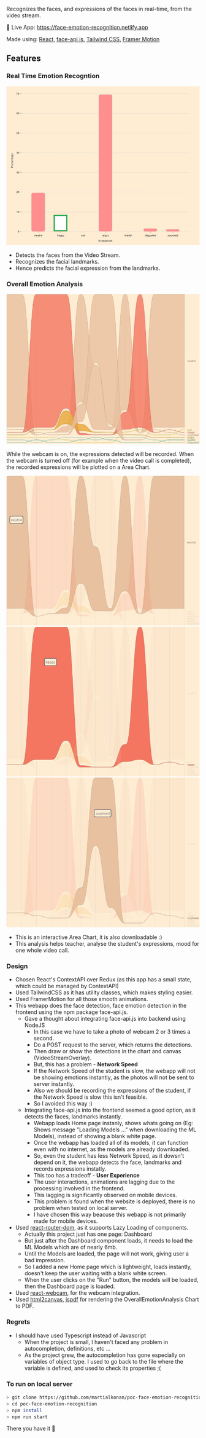 

Recognizes the faces, and expressions of the faces in real-time, from the video stream.

🚀 Live App: https://face-emotion-recognition.netlify.app

Made using: [React](https://reactjs.org), [face-api.js](https://github.com/justadudewhohacks/face-api.js/), [Tailwind CSS](https://tailwindcss.com/), [Framer Motion](https://www.framer.com/motion/)

## Features

### Real Time Emotion Recogntion
<img src="./src/assets/emotionRecognitionChart.jpg" halign="center" valign="center" />

- Detects the faces from the Video Stream.
- Recognizes the facial landmarks.
- Hence predicts the facial expression from the landmarks.

### Overall Emotion Analysis
<img src="./src/assets/overallEmotionAnalysis-1.jpg" halign="center" valign="center" />

While the webcam is on, the expressions detected will be recorded.
When the webcam is turned off (for example when the video call is completed), the recorded expressions will be plotted on a Area Chart.

<img src="./src/assets/overallEmotionAnalysis-2.jpg" halign="center" valign="center" />
<img src="./src/assets/overallEmotionAnalysis-3.jpg" halign="center" valign="center" />
<img src="./src/assets/overallEmotionAnalysis-4.jpg" halign="center" valign="center" />

- This is an interactive Area Chart, it is also downloadable :)
- This analysis helps teacher, analyse the student's expressions, mood for one whole video call.

### Design
- Chosen React's ContextAPI over Redux (as this app has a small state, which could be managed by ContextAPI)
- Used TailwindCSS as it has utility classes, which makes styling easier.
- Used FramerMotion for all those smooth animations.
- This webapp does the face detection, face emotion detection in the frontend using the npm package face-api.js.
    - Gave a thought about integrating face-api.js into backend using NodeJS
        - In this case we have to take a photo of webcam 2 or 3 times a second.
        - Do a POST request to the server, which returns the detections.
        - Then draw or show the detections in the chart and canvas (VideoStreamOverlay).
        - But, this has a problem - **Network Speed**
        - If the Network Speed of the student is slow, the webapp will not be showing emotions instantly, as the photos will not be sent to server instantly.
        - Also we should be recording the expressions of the student, if the Network Speed is slow this isn't feasible.
        - So I avoided this way :)
    - Integrating face-api.js into the frontend seemed a good option, as it detects the faces, landmarks instantly.
        - Webapp loads Home page instanly, shows whats going on (Eg: Shows message "Loading Models ..." when downloading the ML Models), instead of showing a blank white page.
        - Once the webapp has loaded all of its models, it can function even with no internet, as the models are already downloaded.
        - So, even the student has less Network Speed, as it dowsn't depend on it, the webapp detects the face, landmarks and records expressions instatly.
        - This too has a tradeoff - **User Experience**
        - The user interactions, animations are lagging due to the processing involved in the frontend.
        - This lagging is significantly observed on mobile devices.
        - This problem is found when the website is deployed, there is no problem when tested on local server.
        - I have chosen this way beacuse this webapp is not primarily made for mobile devices.
- Used [react-router-dom](https://reactrouter.com/), as it supports Lazy Loading of components.
    - Actually this project just has one page: Dashboard
    - But just after the Dashboard component loads, it needs to load the ML Models which are of nearly 6mb.
    - Until the Models are loaded, the page will not work, giving user a bad impression.
    - So I added a new Home page which is lightweight, loads instantly, doesn't keep the user waiting with a blank white screen.
    - When the user clicks on the "Run" button, the models will be loaded, then the Dashboard page is loaded.
- Used [react-webcam](https://github.com/mozmorris/react-webcam), for the webcam integration.
- Used [html2canvas](https://github.com/niklasvh/html2canvas), [jspdf](https://github.com/parallax/jsPDF) for rendering the OverallEmotionAnalysis Chart to PDF.

### Regrets
- I should have used Typescript instead of Javascript
    - When the project is small, I haven't faced any problem in autocompletion, definitions, etc ...
    - As the project grew, the autocompletion has gone especially on variables of object type. I used to go back to the file where the variable is defined, and used to check its properties ;(


### To run on local server
```bash
> git clone https://github.com/martialkonan/poc-face-emotion-recognition.git
> cd poc-face-emotion-recognition
> npm install
> npm run start
```
There you have it 🙌
